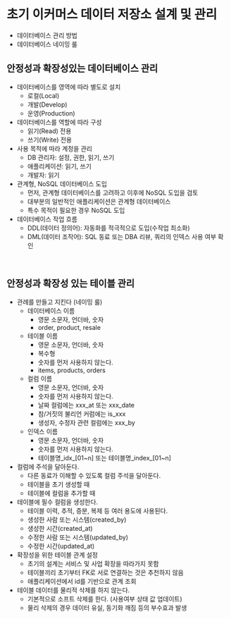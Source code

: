 # 초기 이커머스 데이터 저장소 설계 및 관리

 - 데이터베이스 관리 방법
 - 데이터베이스 네이밍 룰

## 안정성과 확장성있는 데이터베이스 관리

 - 데이터베이스를 영역에 따라 별도로 설치
    - 로컬(Local)
    - 개발(Develop)
    - 운영(Production)
 - 데이터베이스를 역할에 따라 구성
    - 읽기(Read) 전용
    - 쓰기(Write) 전용
- 사용 목적에 따라 계정을 관리
    - DB 관리자: 설정, 권한, 읽기, 쓰기
    - 애플리케이션: 읽기, 쓰기
    - 개발자: 읽기
 - 관계형, NoSQL 데이터베이스 도입
    - 먼저, 관계형 데이터베이스를 고려하고 이후에 NoSQL 도입을 검토
    - 대부분의 일반적인 애플리케이션은 관계형 데이터베이스
    - 특수 목적이 필요한 경우 NoSQL 도입
 - 데이터베이스 작업 흐름
    - DDL(데이터 정의어): 자동화를 적극적으로 도입(수작업 최소화)
    - DML(데이터 조작어): SQL 동료 또는 DBA 리뷰, 쿼리의 인덱스 사용 여부 확인

<br/>

## 안정성과 확장성 있는 테이블 관리

 - 관례를 만들고 지킨다 (네이밍 룰)
    - 데이터베이스 이름
        - 영문 소문자, 언더바, 숫자
        - order, product, resale
    - 테이블 이름
        - 영문 소문자, 언더바, 숫자
        - 복수형
        - 숫자를 먼저 사용하지 않는다.
        - items, products, orders
    - 컬럼 이름
        - 영문 소문자, 언더바, 숫자
        - 숫자를 먼저 사용하지 않는다.
        - 날짜 컬럼에는 xxx_at 또는 xxx_date
        - 참/거짓의 불리언 커럼에는 is_xxx
        - 생성자, 수정자 관련 컬럼에는 xxx_by
    - 인덱스 이름
        - 영문 소문자, 언더바, 숫자
        - 숫자를 먼저 사용하지 않는다.
        - 테이블명_idx_[01~n] 또는 테이블명_index_[01~n]
 - 컬럼에 주석을 달아둔다.
    - 다른 동료가 이해할 수 있도록 컬럼 주석을 달아둔다.
    - 테이블을 초기 생성할 때
    - 테이블에 컬럼을 추가할 때
 - 테이블에 필수 컬럼을 생성한다.
    - 테이블 이력, 추적, 증분, 복제 등 여러 용도에 사용된다.
    - 생성한 사람 또는 시스템(created_by)
    - 생성한 시간(created_at)
    - 수정한 사람 또는 시스템(updated_by)
    - 수정한 시간(updated_at)
 - 확장성을 위한 테이블 관계 설정
    - 초기의 설계는 서비스 및 사업 확장을 따라가지 못함
    - 테이블끼리 초기부터 FK로 서로 연결하는 것은 추천하지 않음
    - 애플리케이션에서 id를 기반으로 관계 조회
 - 테이블 데이터를 물리적 삭제를 하지 않는다.
    - 기본적으로 소프트 삭제를 한다. (사용여부 상태 값 업데이트)
    - 물리 삭제의 경우 데이터 유실, 동기화 깨짐 등의 부수효과 발생
